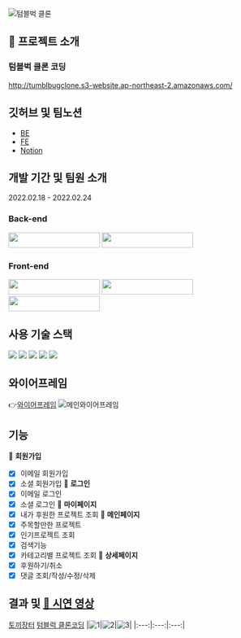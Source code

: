 ![텀블벅 클론](https://img1.daumcdn.net/thumb/R1280x0/?scode=mtistory2&fname=https%3A%2F%2Fblog.kakaocdn.net%2Fdn%2FpYltt%2FbtrufEANUPT%2FfIMoTf4hERPn6X14Oj13AK%2Fimg.png)
## 🤷 프로젝트 소개
### 텀블벅 클론 코딩  
http://tumblbugclone.s3-website.ap-northeast-2.amazonaws.com/
## 깃허브 및 팀노션
 - [BE](https://github.com/Hoon333/tumblbug_Clone_BE)
 - [FE](https://github.com/soyoonJ/tumblbug_Clone_FE)
 - [Notion](https://www.notion.so/8e5a10bcdd0c4c688ff3560b907dd43d)
## 개발 기간 및 팀원 소개
2022.02.18 - 2022.02.24
### Back-end
<a href="https://github.com/nagitak"><img width="180" height="30"  src="https://img.shields.io/static/v1?label=Node.js&message=GITAK NA&color=08CE5D&style=for-the-badge&>"/></a> <a href="https://github.com/Hoon333"><img width="180" height="30"  src="https://img.shields.io/static/v1?label=Node.js&message=CHANGHOON JANG&color=08CE5D&style=for-the-badge&>"/></a> 
### Front-end
<a href="https://github.com/mirigu"><img width="180" height="30"  src="https://img.shields.io/static/v1?label=React&message=MIRI GU&color=61dafb&style=for-the-badge&>"/></a> 
<a href="https://github.com/clappingmin"><img width="180" height="30"  src="https://img.shields.io/static/v1?label=React&message=SUMIN PARK&color=61dafb&style=for-the-badge&>"/></a> 
<a href="https://github.com/soyoonJ"><img width="180" height="30" src="https://img.shields.io/static/v1?label=React&message=SOYOON JEONG&color=61dafb&style=for-the-badge&>"/></a>
## 사용 기술 스택
  <img src="https://img.shields.io/badge/JavaScript-F7DF1E?style=for-the-badge&logo=JavaScript&logoColor=black"/> <img src="https://img.shields.io/badge/Mongo_DB-569A31?style=for-the-badge&logo=MongoDB&logoColor=green"/>
  <img src="https://img.shields.io/badge/Express.js-FFFFFF?style=for-the-badge&logo=Express.js&logoColor=black"/> <img src="https://img.shields.io/badge/Node.js-0E1426?style=for-the-badge&logo=Node.js&logoColor=green"/>
  <img src="https://img.shields.io/badge/Amazon_ec2-0E1426?style=for-the-badge&logo=Amazon&logoColor=orange"/>
## 와이어프레임  
👉[와이어프레임](https://www.figma.com/file/BLHgGHVpTFsCBL9b1ftKjh/%ED%95%AD%ED%95%B499-%ED%85%80%EB%B8%94%EB%B2%85-%ED%81%B4%EB%A1%A0%EC%BD%94%EB%94%A9_%EC%99%80%EC%9D%B4%EC%96%B4%ED%94%84%EB%A0%88%EC%9E%84?node-id=0%3A1)
![메인와이어프레임](https://img1.daumcdn.net/thumb/R1280x0/?scode=mtistory2&fname=https%3A%2F%2Fblog.kakaocdn.net%2Fdn%2FbvQsFa%2FbtruiTKNamj%2FYpO6LIF7MW3Bg7A30f1u1K%2Fimg.png)
## 기능
💸 **회원가입**
- [x] 이메일 회원가입
- [x] 소셜 회원가입
💸 **로그인**
- [x] 이메일 로그인
- [x] 소셜 로그인
💸 **마이페이지**
- [x] 내가 후원한 프로젝트 조회
💸 **메인페이지**
 - [x] 주목할만한 프로젝트
 - [x] 인기프로젝트 조회
 - [x] 검색기능
 - [x] 카테고리별 프로젝트 조회
💸 **상세페이지**
 - [x] 후원하기/취소
 - [x] 댓글 조회/작성/수정/삭제

## 결과 및 [🎥 시연 영상](https://youtu.be/s4IIfrH5daI)

[토끼장터](http://hanghae99-rabbitmarket.s3-website.ap-northeast-2.amazonaws.com/)
[텀블럭 클론코딩](http://tumblbugclone.s3-website.ap-northeast-2.amazonaws.com/)
|![1](https://user-images.githubusercontent.com/82128525/154482059-cf314bbf-a71d-4f74-9f1a-5b1d404d6de3.gif)|![2](https://user-images.githubusercontent.com/82128525/154482798-85769583-8dcc-4a97-9ed4-81018b92de9d.gif)|![3](https://user-images.githubusercontent.com/82128525/154483293-18ee1142-2ca8-4b48-abfd-ba73791078a4.gif)|
|:---:|:---:|:---:|